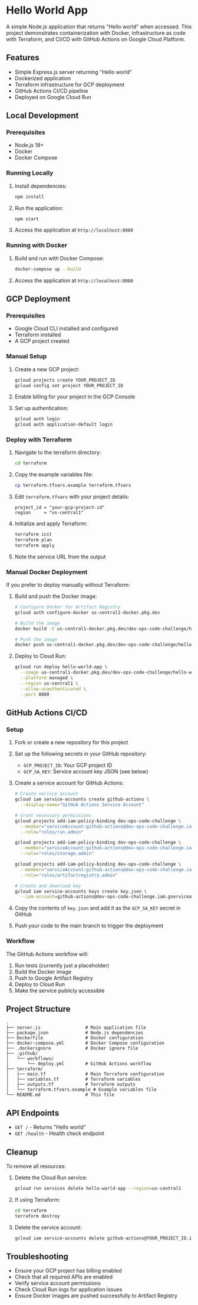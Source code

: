 # Hello World App

A simple Node.js application that returns "Hello world" when accessed. This project demonstrates containerization with Docker, infrastructure as code with Terraform, and CI/CD with GitHub Actions on Google Cloud Platform.

## Features

- Simple Express.js server returning "Hello world"
- Dockerized application
- Terraform infrastructure for GCP deployment
- GitHub Actions CI/CD pipeline
- Deployed on Google Cloud Run

## Local Development

### Prerequisites

- Node.js 18+
- Docker
- Docker Compose

### Running Locally

1. Install dependencies:

   ```bash
   npm install
   ```

2. Run the application:

   ```bash
   npm start
   ```

3. Access the application at `http://localhost:8080`

### Running with Docker

1. Build and run with Docker Compose:

   ```bash
   docker-compose up --build
   ```

2. Access the application at `http://localhost:8080`

## GCP Deployment

### Prerequisites

- Google Cloud CLI installed and configured
- Terraform installed
- A GCP project created

### Manual Setup

1. Create a new GCP project:

   ```bash
   gcloud projects create YOUR_PROJECT_ID
   gcloud config set project YOUR_PROJECT_ID
   ```

2. Enable billing for your project in the GCP Console

3. Set up authentication:
   ```bash
   gcloud auth login
   gcloud auth application-default login
   ```

### Deploy with Terraform

1. Navigate to the terraform directory:

   ```bash
   cd terraform
   ```

2. Copy the example variables file:

   ```bash
   cp terraform.tfvars.example terraform.tfvars
   ```

3. Edit `terraform.tfvars` with your project details:

   ```hcl
   project_id = "your-gcp-project-id"
   region     = "us-central1"
   ```

4. Initialize and apply Terraform:

   ```bash
   terraform init
   terraform plan
   terraform apply
   ```

5. Note the service URL from the output

### Manual Docker Deployment

If you prefer to deploy manually without Terraform:

1. Build and push the Docker image:

   ```bash
   # Configure Docker for Artifact Registry
   gcloud auth configure-docker us-central1-docker.pkg.dev

   # Build the image
   docker build -t us-central1-docker.pkg.dev/dev-ops-code-challenge/hello-world-repo/hello-world:latest .

   # Push the image
   docker push us-central1-docker.pkg.dev/dev-ops-code-challenge/hello-world-repo/hello-world:latest
   ```

2. Deploy to Cloud Run:
   ```bash
   gcloud run deploy hello-world-app \
     --image us-central1-docker.pkg.dev/dev-ops-code-challenge/hello-world-repo/hello-world:latest \
     --platform managed \
     --region us-central1 \
     --allow-unauthenticated \
     --port 8080
   ```

## GitHub Actions CI/CD

### Setup

1. Fork or create a new repository for this project

2. Set up the following secrets in your GitHub repository:

   - `GCP_PROJECT_ID`: Your GCP project ID
   - `GCP_SA_KEY`: Service account key JSON (see below)

3. Create a service account for GitHub Actions:

   ```bash
   # Create service account
   gcloud iam service-accounts create github-actions \
     --display-name="GitHub Actions Service Account"

   # Grant necessary permissions
   gcloud projects add-iam-policy-binding dev-ops-code-challenge \
     --member="serviceAccount:github-actions@dev-ops-code-challenge.iam.gserviceaccount.com" \
     --role="roles/run.admin"

   gcloud projects add-iam-policy-binding dev-ops-code-challenge \
     --member="serviceAccount:github-actions@dev-ops-code-challenge.iam.gserviceaccount.com" \
     --role="roles/storage.admin"

   gcloud projects add-iam-policy-binding dev-ops-code-challenge \
     --member="serviceAccount:github-actions@dev-ops-code-challenge.iam.gserviceaccount.com" \
     --role="roles/artifactregistry.admin"

   # Create and download key
   gcloud iam service-accounts keys create key.json \
     --iam-account=github-actions@dev-ops-code-challenge.iam.gserviceaccount.com
   ```

4. Copy the contents of `key.json` and add it as the `GCP_SA_KEY` secret in GitHub

5. Push your code to the main branch to trigger the deployment

### Workflow

The GitHub Actions workflow will:

1. Run tests (currently just a placeholder)
2. Build the Docker image
3. Push to Google Artifact Registry
4. Deploy to Cloud Run
5. Make the service publicly accessible

## Project Structure

```
.
├── server.js                 # Main application file
├── package.json              # Node.js dependencies
├── Dockerfile                # Docker configuration
├── docker-compose.yml        # Docker Compose configuration
├── .dockerignore             # Docker ignore file
├── .github/
│   └── workflows/
│       └── deploy.yml        # GitHub Actions workflow
├── terraform/
│   ├── main.tf               # Main Terraform configuration
│   ├── variables.tf          # Terraform variables
│   ├── outputs.tf            # Terraform outputs
│   └── terraform.tfvars.example # Example variables file
└── README.md                 # This file
```

## API Endpoints

- `GET /` - Returns "Hello world"
- `GET /health` - Health check endpoint

## Cleanup

To remove all resources:

1. Delete the Cloud Run service:

   ```bash
   gcloud run services delete hello-world-app --region=us-central1
   ```

2. If using Terraform:

   ```bash
   cd terraform
   terraform destroy
   ```

3. Delete the service account:
   ```bash
   gcloud iam service-accounts delete github-actions@YOUR_PROJECT_ID.iam.gserviceaccount.com
   ```

## Troubleshooting

- Ensure your GCP project has billing enabled
- Check that all required APIs are enabled
- Verify service account permissions
- Check Cloud Run logs for application issues
- Ensure Docker images are pushed successfully to Artifact Registry
